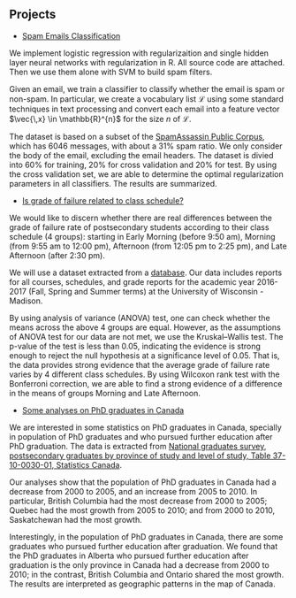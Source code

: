 ## Projects

* [Spam Emails Classification]()

We implement logistic regression with regularizaition and single hidden layer neural networks with regularization in R. All source code are attached. Then we use them alone with SVM to build spam filters. 

Given an email, we train a classifier to classify whether the email is spam or non-spam. In particular, we create a vocabulary list $\mathcal{L}$ using some standard techniques in text processing and convert each email into a feature vector $\vec{\,x} \in \mathbb{R}^{n}$ for the size $n$ of $\mathcal{L}$. 

The dataset is based on a subset of the [SpamAssassin Public Corpus](http://spamassassin.apache.org/old/publiccorpus), which has $6046$ messages, with about a $31\%$ spam ratio. We only consider the body of the email, excluding the email headers. The dataset is divied into $60\%$ for training, $20\%$ for cross validation and $20\%$ for test. By using the cross validation set, we are able to determine the optimal regularization parameters in all classifiers. The results are summarized.

* [Is grade of failure related to class schedule?](http://htmlpreview.github.io/?https://github.com/DrMMZ/drmmz.github.io/blob/master/School.html)

We would like to discern whether there are real differences between the grade of failure rate of postsecondary students according to their class schedule (4 groups): starting in Early Morning (before 9:50 am), Morning (from 9:55 am to 12:00 pm), Afternoon (from 12:05 pm to 2:25 pm), and Late Afternoon (after 2:30 pm). 

We will use a dataset extracted from a [database](https://www.kaggle.com/Madgrades/uw-madison-courses). Our data includes reports for all courses, schedules, and grade reports for the academic year 2016-2017 (Fall, Spring and Summer terms) at the University of Wisconsin - Madison. 

By using analysis of variance (ANOVA) test, one can check whether the means across the above 4 groups are equal. However, as the assumptions of ANOVA test for our data are not met, we use the Kruskal–Wallis test. The p-value of the test is less than 0.05, indicating the evidence is strong enough to reject the null hypothesis at a significance level of 0.05. That is, the data provides strong evidence that the average grade of failure rate varies by 4 different class schedules. By using Wilcoxon rank test with the Bonferroni correction, we are able to find a strong evidence of a difference in the means of groups Morning and Late Afternoon. 

* [Some analyses on PhD graduates in Canada](http://htmlpreview.github.io/?https://github.com/DrMMZ/drmmz.github.io/blob/master/Grad.html)

We are interested in some statistics on PhD graduates in Canada, specially in population of PhD graduates and who pursued further education after PhD graduation. The data is extracted from [National graduates survey, postsecondary graduates by province of study and level of study, Table 37-10-0030-01, Statistics Canada](https://www150.statcan.gc.ca/t1/tbl1/en/tv.action?pid=3710003001).

Our analyses show that the population of PhD graduates in Canada had a decrease from 2000 to 2005, and an increase from 2005 to 2010. In particular, British Columbia had the most decrease from 2000 to 2005; Quebec had the most growth from 2005 to 2010; and from 2000 to 2010, Saskatchewan had the most growth.

Interestingly, in the population of PhD graduates in Canada, there are some graduates who pursued further education after graduation. We found that the PhD graduates in Alberta who pursued further education after graduation is the only province in Canada had a decrease from 2000 to 2010; in the contrast, British Columbia and Ontario shared the most growth. The results are interpreted as geographic patterns in the map of Canada.
